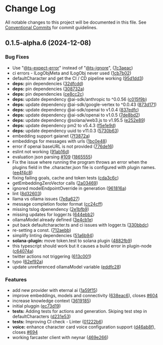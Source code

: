# Change Log

All notable changes to this project will be documented in this file.
See [Conventional Commits](https://conventionalcommits.org) for commit guidelines.

## 0.1.5-alpha.6 (2024-12-08)


### Bug Fixes

*  Use "[@ts-expect-error](https://github.com/ts-expect-error)" instead of "[@ts-ignore](https://github.com/ts-ignore)", ([7c3aeac](https://github.com/okcashpro/okai/commit/7c3aeac241069e370042e024937082bd95383baa))
* ci errors - ILogObjMeta  and ILogObj never used ([1cb7b02](https://github.com/okcashpro/okai/commit/1cb7b02f2efd96d1f7b1202e47549d46de599589))
* defaultCharacter and get the CI / CD pipeline working ([95d1dd3](https://github.com/okcashpro/okai/commit/95d1dd36440e9fe51ce16438d22d0bd53cd5c38a))
* **deps:** pin dependencies ([32dfcdd](https://github.com/okcashpro/okai/commit/32dfcdd108a15e85f92d786a5ce7db2d2f5a35b4))
* **deps:** pin dependencies ([308732a](https://github.com/okcashpro/okai/commit/308732a8906881a0c7a023765bbd4c5590c565e6))
* **deps:** pin dependencies ([ce8cc2c](https://github.com/okcashpro/okai/commit/ce8cc2c605a7eb5398fa2f3fcce8f69902396a91))
* **deps:** update dependency @ai-sdk/anthropic to ^0.0.56 ([c015f9b](https://github.com/okcashpro/okai/commit/c015f9b5ab925314a9f5a35bf3f877a9064bb06a))
* **deps:** update dependency @ai-sdk/google-vertex to ^0.0.43 ([873d171](https://github.com/okcashpro/okai/commit/873d1712350844f290a7e03bc985415f8ee9de83))
* **deps:** update dependency @ai-sdk/openai to v1.0.4 ([837edfc](https://github.com/okcashpro/okai/commit/837edfc476e8a14c60be6a18f611c7e2886ab4a9))
* **deps:** update dependency @ai-sdk/openai to v1.0.5 ([7de8bd2](https://github.com/okcashpro/okai/commit/7de8bd28fe7bcbd80280f279c128f9af9a3a91a0))
* **deps:** update dependency @solana/web3.js to v1.95.5 ([e252e89](https://github.com/okcashpro/okai/commit/e252e895a34c63113ed4eac99ed49a908babd2c0))
* **deps:** update dependency pm2 to v5.4.3 ([f5e1e9d](https://github.com/okcashpro/okai/commit/f5e1e9d2c39db62232e6d5c48f3b72397cbf220c))
* **deps:** update dependency uuid to v11.0.3 ([5730b63](https://github.com/okcashpro/okai/commit/5730b6381469848b9a715de6423c2c0abe2c565c))
* embedding support gaianet ([7f3872a](https://github.com/okcashpro/okai/commit/7f3872a5dc1298ee7cc1cc0b1a077e5830a5a087))
* embeddings for messages with urls ([1bc0e48](https://github.com/okcashpro/okai/commit/1bc0e48d0a8eab803ebd624a0f7582f341963cc6))
* error if openai baseURL is not provided ([776de16](https://github.com/okcashpro/okai/commit/776de169d39a158b76aa6dc0a6246260ec438810))
* eslint not working ([91ab16d](https://github.com/okcashpro/okai/commit/91ab16d6cb7361e6785ad5e6f7a617584357f00a))
* evaluation json parsing [#109](https://github.com/okcashpro/okai/issues/109) ([1865555](https://github.com/okcashpro/okai/commit/1865555aa6d5d3748165fdfea0dd6663ff7c217c))
* Fix the issue where running the program throws an error when the plugins field in the .character.json file is configured with plugin names. ([ee4f4c8](https://github.com/okcashpro/okai/commit/ee4f4c8a685a24ab821217c5600351d5ca0d590e))
* fixing failing goals, cache and token tests ([cda3c6c](https://github.com/okcashpro/okai/commit/cda3c6c335eb21f5a042fc0786e7f9d1c7cfbe5d))
* getEmbeddingZeroVector calls ([2a03469](https://github.com/okcashpro/okai/commit/2a03469527e264ef9a546c7a50cee558f0ab7744))
* ignored modelEndpointOverride in generation ([961816a](https://github.com/okcashpro/okai/commit/961816a2505fb667ee674426e44e4ea9d2fa818c))
* lint ([8d32603](https://github.com/okcashpro/okai/commit/8d326030d152a2415d6b15c1c17959afa8f1f440))
* llama vs ollama issues ([7e8a627](https://github.com/okcashpro/okai/commit/7e8a62716420dc5f7f8b8a3201d850a1b61c5ec0))
* message completion footer format ([cc24cff](https://github.com/okcashpro/okai/commit/cc24cff822b7348bd119a83f7ba4d337ab332250))
* missing tslog dpenendency ([2e1bfb9](https://github.com/okcashpro/okai/commit/2e1bfb9f848c5bdb858b21e4a3265ea9a9aa582b))
* missing updates for logger.ts ([644ebb2](https://github.com/okcashpro/okai/commit/644ebb2f2d3dc6dcfc76d011670d9e189b76dcd3))
* ollamaModel already defined ([3e4cb1e](https://github.com/okcashpro/okai/commit/3e4cb1e895ce8147eb9c1b2a9dda1b58c5e112a5))
* put back defaultcharacter.ts and ci issues with logger.ts ([330bbdc](https://github.com/okcashpro/okai/commit/330bbdc8d39ffac1d25a5fbaf3dfd49e114ff3f4))
* re-setting a const. ([712aebb](https://github.com/okcashpro/okai/commit/712aebb28f67be911c5b09266d5118e55148d2e1))
* simplify linting dependencies ([51a6b94](https://github.com/okcashpro/okai/commit/51a6b94f6764f4951f48b730c5fdf821876c070f))
* **solana-plugin:** move token.test to solana plugin ([4882fb9](https://github.com/okcashpro/okai/commit/4882fb9c743d1d070f552507dd3b9a4bffe7803b))
* this typescript should work but it causes a build error in plugin-node ([c64074a](https://github.com/okcashpro/okai/commit/c64074a0268fc27730508897650299f5796ae945))
* twitter actions not triggering ([613c001](https://github.com/okcashpro/okai/commit/613c001d9d59df92f6f55f2067bbfb1eda15a0ff))
* typo ([62ef92a](https://github.com/okcashpro/okai/commit/62ef92aade4be9df09dbc597db9363acd57d5997))
* update unreferenced ollamaModel variable ([eddfc28](https://github.com/okcashpro/okai/commit/eddfc28ddf4ffc388fd1fd41921ffd0bab26279b))


### Features

* add new provider with eternal ai ([1a59f15](https://github.com/okcashpro/okai/commit/1a59f159f5e0125556bb770e9099261925ea1a4c))
* improve embeddings, models and connectivity ([638eac6](https://github.com/okcashpro/okai/commit/638eac67a83bd3346bb48ae5d5921857f44cf980)), closes [#604](https://github.com/okcashpro/okai/issues/604)
* increase knowledge context ([3619185](https://github.com/okcashpro/okai/commit/3619185cc2d4f7638c3dcb352318c23586121516))
* initial pluggin ([ec73d19](https://github.com/okcashpro/okai/commit/ec73d1956b1130acf3e470953b8ff87822c226a0))
* **tests:** Adding tests for actions and generation. Skiping test step in defaultCharacters ([d231e53](https://github.com/okcashpro/okai/commit/d231e538c7d7459ebc682c25e3ead995f304d647))
* **tests:** Improving CI check - Linter ([01222b6](https://github.com/okcashpro/okai/commit/01222b65df39745967e917aeaac4db3ac6289286))
* **voice:** enhance character card voice configuration support ([d46ab8f](https://github.com/okcashpro/okai/commit/d46ab8fa34f266b5ea167dc74ab81f9bde19fa76)), closes [#694](https://github.com/okcashpro/okai/issues/694)
* working farcaster client with neynar ([469e266](https://github.com/okcashpro/okai/commit/469e2666a74cdaa350257a670035c3f190061dbc))
